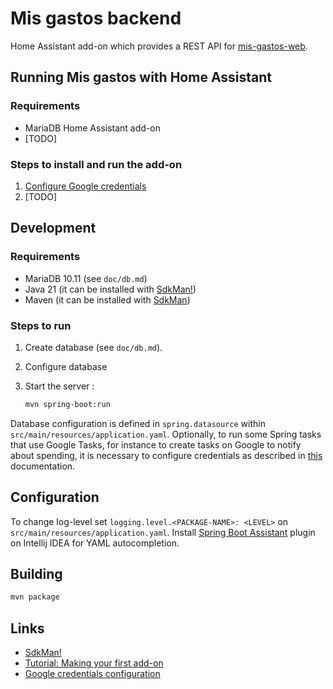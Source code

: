 # Mis gastos backend

Home Assistant add-on which provides a REST API for [mis-gastos-web](https://github.com/brunopk/mis-gastos-web).

## Running Mis gastos with Home Assistant

### Requirements

- MariaDB Home Assistant add-on
- [TODO]

### Steps to install and run the add-on

1. [Configure Google credentials](doc/google.md) 
2. [TODO]

## Development

### Requirements

- MariaDB 10.11 (see `doc/db.md`)
- Java 21 (it can be installed with [SdkMan!](https://sdkman.io/))
- Maven (it can be installed with [SdkMan](https://sdkman.io/))

### Steps to run

1. Create database (see `doc/db.md`).
2. Configure database
3. Start the server :

    ```bash
    mvn spring-boot:run
    ```

Database configuration is defined in `spring.datasource` within `src/main/resources/application.yaml`. Optionally, to run some Spring tasks that use Google Tasks, for instance to create tasks on Google to notify about spending, it is necessary to configure credentials as described in [this](doc/google.md) documentation.

## Configuration

To change log-level set `logging.level.<PACKAGE-NAME>: <LEVEL>` on `src/main/resources/application.yaml`. Install [Spring Boot Assistant](https://plugins.jetbrains.com/plugin/17747-spring-boot-assistant) plugin on Intellij IDEA for YAML autocompletion.

## Building

```bash
mvn package
```

## Links

- [SdkMan!](https://sdkman.io/)
- [Tutorial: Making your first add-on](https://developers.home-assistant.io/docs/add-ons/tutorial)
- [Google credentials configuration](/doc/google.md)
